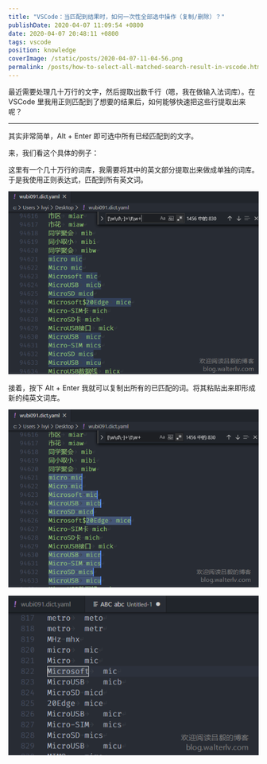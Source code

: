 ```yaml
---
title: "VSCode：当匹配到结果时，如何一次性全部选中操作（复制/删除）？"
publishDate: 2020-04-07 11:09:54 +0800
date: 2020-04-07 20:48:11 +0800
tags: vscode
position: knowledge
coverImage: /static/posts/2020-04-07-11-04-56.png
permalink: /posts/how-to-select-all-matched-search-result-in-vscode.html
---
```


最近需要处理几十万行的文字，然后提取出数千行（嗯，我在做输入法词库）。在 VSCode 里我用正则匹配到了想要的结果后，如何能够快速把这些行提取出来呢？

---

其实非常简单，Alt + Enter 即可选中所有已经匹配到的文字。

来，我们看这个具体的例子：

这里有一个几十万行的词库，我需要将其中的英文部分提取出来做成单独的词库。于是我使用正则表达式，匹配到所有英文词。

![匹配文字](/static/posts/2020-04-07-11-04-56.png)

接着，按下 Alt + Enter 我就可以复制出所有的已匹配的词。将其粘贴出来即形成新的纯英文词库。

![已选中文字](/static/posts/2020-04-07-11-08-48.png)

![新的词库文件](/static/posts/2020-04-07-11-09-39.png)


